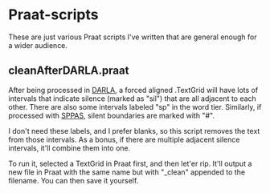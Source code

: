 # Praat-scripts
These are just various Praat scripts I've written that are general enough for a wider audience.

## cleanAfterDARLA.praat
After being processed in [DARLA](http://darla.dartmouth.edu), a forced aligned .TextGrid will have lots of intervals that indicate silence (marked as "sil") that are all adjacent to each other. There are also some intervals labeled "sp" in the word tier. Similarly, if processed with [SPPAS](http://www.sppas.org), silent boundaries are marked with "#". 

I don't need these labels, and I prefer blanks, so this script removes the text from those intervals. As a bonus, if there are multiple adjacent silence intervals, it'll combine them into one.

To run it, selected a TextGrid in Praat first, and then let'er rip. It'll output a new file in Praat with the same name but with "_clean" appended to the filename. You can then save it yourself.